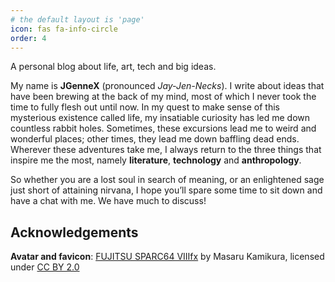 ```yaml
---
# the default layout is 'page'
icon: fas fa-info-circle
order: 4
---
```


A personal blog about life, art, tech and big ideas.

My name is **JGenneX** (pronounced *Jay-Jen-Necks*). I write about ideas that have been brewing at the back of my mind, most of which I never took the time to fully flesh out until now. In my quest to make sense of this mysterious existence called life, my insatiable curiosity has led me down countless rabbit holes. Sometimes, these excursions lead me to weird and wonderful places; other times, they lead me down baffling dead ends. Wherever these adventures take me, I always return to the three things that inspire me the most, namely **literature**, **technology** and **anthropology**.

So whether you are a lost soul in search of meaning, or an enlightened sage just short of attaining nirvana, I hope you’ll spare some time to sit down and have a chat with me. We have much to discuss!

## Acknowledgements

**Avatar and favicon**: [FUJITSU SPARC64 VIIIfx](https://www.flickr.com/photos/kamikura/4134068547/) by Masaru Kamikura, licensed under [CC BY 2.0](https://creativecommons.org/licenses/by/2.0/)
